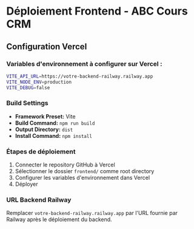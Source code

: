 # Déploiement Frontend - ABC Cours CRM

## Configuration Vercel

### Variables d'environnement à configurer sur Vercel :

```bash
VITE_API_URL=https://votre-backend-railway.railway.app
VITE_NODE_ENV=production
VITE_DEBUG=false
```

### Build Settings
- **Framework Preset:** Vite
- **Build Command:** `npm run build`
- **Output Directory:** `dist`
- **Install Command:** `npm install`

### Étapes de déploiement

1. Connecter le repository GitHub à Vercel
2. Sélectionner le dossier `frontend/` comme root directory
3. Configurer les variables d'environnement dans Vercel
4. Déployer

### URL Backend Railway
Remplacer `votre-backend-railway.railway.app` par l'URL fournie par Railway après le déploiement du backend.